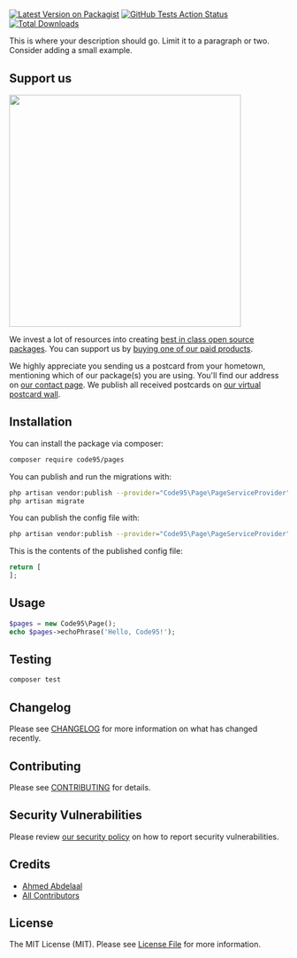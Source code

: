 # 

[![Latest Version on Packagist](https://img.shields.io/packagist/v/code95/pages.svg?style=flat-square)](https://packagist.org/packages/code95/pages)
[![GitHub Tests Action Status](https://img.shields.io/github/workflow/status/code95/pages/run-tests?label=tests)](https://github.com/code95/pages/actions?query=workflow%3ATests+branch%3Amaster)
[![Total Downloads](https://img.shields.io/packagist/dt/code95/pages.svg?style=flat-square)](https://packagist.org/packages/code95/pages)


This is where your description should go. Limit it to a paragraph or two. Consider adding a small example.

## Support us

[<img src="https://github-ads.s3.eu-central-1.amazonaws.com/package-pages-laravel.jpg?t=1" width="419px" />](https://spatie.be/github-ad-click/package-pages-laravel)

We invest a lot of resources into creating [best in class open source packages](https://spatie.be/open-source). You can support us by [buying one of our paid products](https://spatie.be/open-source/support-us).

We highly appreciate you sending us a postcard from your hometown, mentioning which of our package(s) you are using. You'll find our address on [our contact page](https://spatie.be/about-us). We publish all received postcards on [our virtual postcard wall](https://spatie.be/open-source/postcards).

## Installation

You can install the package via composer:

```bash
composer require code95/pages
```

You can publish and run the migrations with:

```bash
php artisan vendor:publish --provider="Code95\Page\PageServiceProvider" --tag="migrations"
php artisan migrate
```

You can publish the config file with:
```bash
php artisan vendor:publish --provider="Code95\Page\PageServiceProvider" --tag="config"
```

This is the contents of the published config file:

```php
return [
];
```

## Usage

``` php
$pages = new Code95\Page();
echo $pages->echoPhrase('Hello, Code95!');
```

## Testing

``` bash
composer test
```

## Changelog

Please see [CHANGELOG](CHANGELOG.md) for more information on what has changed recently.

## Contributing

Please see [CONTRIBUTING](.github/CONTRIBUTING.md) for details.

## Security Vulnerabilities

Please review [our security policy](../../security/policy) on how to report security vulnerabilities.

## Credits

- [Ahmed Abdelaal](https://github.com/ahmedabdel3al)
- [All Contributors](../../contributors)

## License

The MIT License (MIT). Please see [License File](LICENSE.md) for more information.
